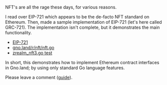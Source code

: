 NFT's are all the rage these days, for various reasons.

I read over EIP-721 which appears to be the de-facto NFT standard on Ethereum. Then, made a sample implementation of EIP-721 (let's here called GRC-721). The implementation isn't complete, but it demonstrates the main functionality.

 - [EIP-721](https://eips.ethereum.org/EIPS/eip-721)
 - [gno.land/r/nft/nft.go](https://gno.land/r/nft/nft.go)
 - [zrealm_nft3.go test](https://github.com/gnolang/gno/blob/master/tests/files2/zrealm_nft3.gno)

In short, this demonstrates how to implement Ethereum contract interfaces in Gno.land; by using only standard Go language features.

Please leave a comment ([guide](https://gno.land/r/boards:gnolang/1)).
